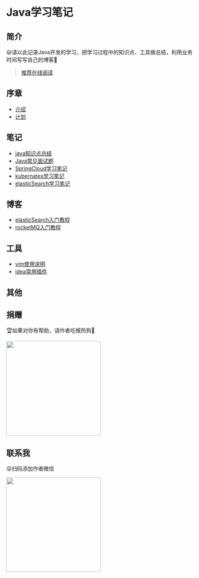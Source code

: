# Java学习笔记

## 简介

😃请以此记录Java开发的学习，把学习过程中的知识点、工具做总结，利用业务时间写写自己的博客🎈

> [推荐在线阅读](http://doc.hkxx.icu)

## 序章
- [介绍](foreword/介绍.md)
- [计划](foreword/计划.md)

## 笔记
- [java知识点总结](notes/java知识点总结.md)
- [Java常见面试题](notes/java常见面试题.md)
- [SpringCloud学习笔记](notes/SpringCloud学习笔记.md)
- [kubernates学习笔记](notes/kubernates学习笔记.md)
- [elasticSearch学习笔记](notes/elasticSearch学习笔记.md)

## 博客
- [elasticSearch入门教程](blog/elasticSearch入门教程.md)
- [rocketMQ入门教程](blog/rocketMQ入门教程.md)

## 工具
- [vim使用说明](tool/idea常用插件.md)
- [idea常用插件](tool/vim使用说明.md)

## 其他


## 捐赠
🏆如果对你有帮助，请作者吃根热狗🌭

<img src="http://doc.hkxx.icu/images/pay.png" width = "250" height = "250" />

## 联系我
😜扫码添加作者微信

<img src="http://doc.hkxx.icu/images/weixin.jpg" width = "250" height = "250" />

